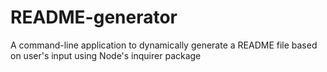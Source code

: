 # README-generator
A command-line application to dynamically generate a README file based on user's input using Node's inquirer package
